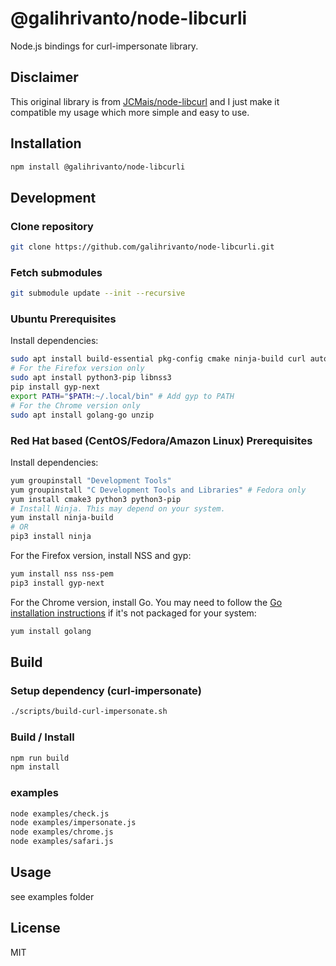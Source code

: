# @galihrivanto/node-libcurli

Node.js bindings for curl-impersonate library.

## Disclaimer
This original library is from [JCMais/node-libcurl](https://github.com/JCMais/node-libcurl) and I just make it compatible my usage which more simple and easy to use.

## Installation
```bash
npm install @galihrivanto/node-libcurli
```

## Development

### Clone repository
```bash
git clone https://github.com/galihrivanto/node-libcurli.git
```

### Fetch submodules
```bash
git submodule update --init --recursive
```

### Ubuntu Prerequisites

Install dependencies:

```sh
sudo apt install build-essential pkg-config cmake ninja-build curl autoconf automake libtool
# For the Firefox version only
sudo apt install python3-pip libnss3
pip install gyp-next
export PATH="$PATH:~/.local/bin" # Add gyp to PATH
# For the Chrome version only
sudo apt install golang-go unzip
```

### Red Hat based (CentOS/Fedora/Amazon Linux) Prerequisites

Install dependencies:

```sh
yum groupinstall "Development Tools"
yum groupinstall "C Development Tools and Libraries" # Fedora only
yum install cmake3 python3 python3-pip
# Install Ninja. This may depend on your system.
yum install ninja-build
# OR
pip3 install ninja
```

For the Firefox version, install NSS and gyp:

```sh
yum install nss nss-pem
pip3 install gyp-next
```

For the Chrome version, install Go.
You may need to follow the [Go installation instructions](https://go.dev/doc/install) if it's not packaged for your system:

```sh
yum install golang
```


## Build
### Setup dependency (curl-impersonate)
```bash
./scripts/build-curl-impersonate.sh
```

### Build / Install
```bash
npm run build
npm install
```

### examples
```bash
node examples/check.js
node examples/impersonate.js
node examples/chrome.js
node examples/safari.js
```

## Usage
see examples folder

## License

MIT